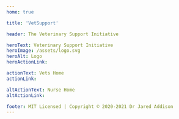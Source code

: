 ```yaml
---
home: true

title: 'VetSupport'

header: The Veterinary Support Initiative

heroText: Veterinary Support Initiative
heroImage: /assets/logo.svg
heroAlt: Logo
heroActionLink:

actionText: Vets Home
actionLink:

altActionText: Nurse Home
altActionLink:

footer: MIT Licensed | Copyright © 2020-2021 Dr Jared Addison
---
```

